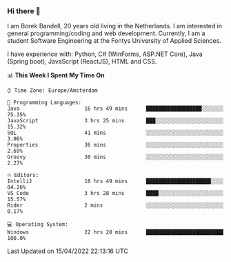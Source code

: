 ### Hi there 👋

I am Borek Bandell, 20 years old living in the Netherlands. I am interested in general programming/coding and web development. Currently, I am a student Software Engineering at the Fontys University of Applied Sciences.

I have experience with: Python, C# (WinForms, ASP.NET Core), Java (Spring boot), JavaScript (ReactJS), HTML and CSS.

<!--START_SECTION:waka-->
📊 **This Week I Spent My Time On** 

```text
⌚︎ Time Zone: Europe/Amsterdam

💬 Programming Languages: 
Java                     16 hrs 49 mins      ██████████████████░░░░░░░   75.35% 
JavaScript               3 hrs 25 mins       ███░░░░░░░░░░░░░░░░░░░░░░   15.32% 
SQL                      41 mins             ░░░░░░░░░░░░░░░░░░░░░░░░░   3.06% 
Properties               36 mins             ░░░░░░░░░░░░░░░░░░░░░░░░░   2.69% 
Groovy                   30 mins             ░░░░░░░░░░░░░░░░░░░░░░░░░   2.27%

🔥 Editors: 
IntelliJ                 18 hrs 49 mins      █████████████████████░░░░   84.26% 
VS Code                  3 hrs 28 mins       ████░░░░░░░░░░░░░░░░░░░░░   15.57% 
Rider                    2 mins              ░░░░░░░░░░░░░░░░░░░░░░░░░   0.17%

💻 Operating System: 
Windows                  22 hrs 20 mins      █████████████████████████   100.0%

```


 Last Updated on 15/04/2022 22:13:16 UTC
<!--END_SECTION:waka-->

<!--**tcBorek2002/tcBorek2002** is a ✨ _special_ ✨ repository because its `README.md` (this file) appears on your GitHub profile.

Here are some ideas to get you started:

- 🔭 I’m currently working on ...
- 🌱 I’m currently learning ...
- 👯 I’m looking to collaborate on ...
- 🤔 I’m looking for help with ...
- 💬 Ask me about ...
- 📫 How to reach me: ...
- 😄 Pronouns: ...
- ⚡ Fun fact: ...
-->
